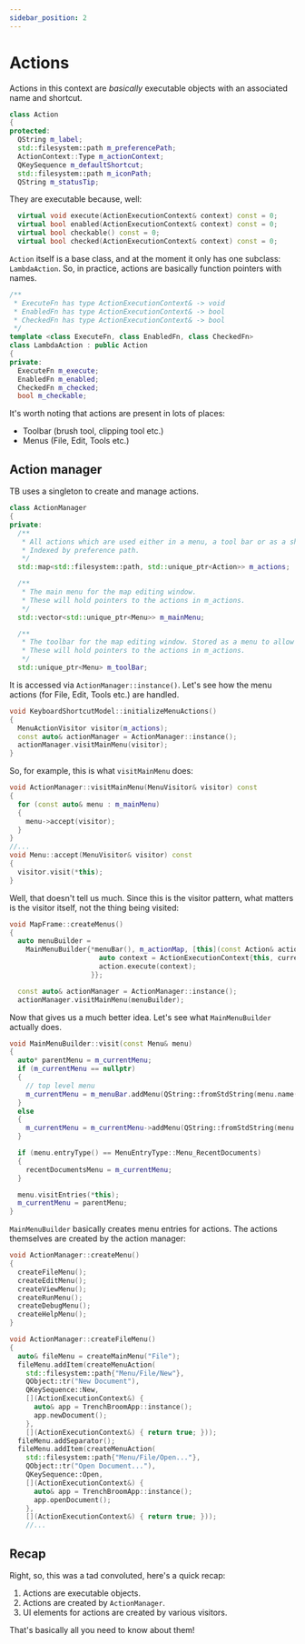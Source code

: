 ```yaml
---
sidebar_position: 2
---
```


# Actions

Actions in this context are *basically* executable objects with an associated name and shortcut.

```cpp title="Actions.h"
class Action
{
protected:
  QString m_label;
  std::filesystem::path m_preferencePath;
  ActionContext::Type m_actionContext;
  QKeySequence m_defaultShortcut;
  std::filesystem::path m_iconPath;
  QString m_statusTip;
```

They are executable because, well:
```cpp
  virtual void execute(ActionExecutionContext& context) const = 0;
  virtual bool enabled(ActionExecutionContext& context) const = 0;
  virtual bool checkable() const = 0;
  virtual bool checked(ActionExecutionContext& context) const = 0;
```

`Action` itself is a base class, and at the moment it only has one subclass: `LambdaAction`. So, in practice, actions are basically function pointers with names.

```cpp title="Actions.h"
/**
 * ExecuteFn has type ActionExecutionContext& -> void
 * EnabledFn has type ActionExecutionContext& -> bool
 * CheckedFn has type ActionExecutionContext& -> bool
 */
template <class ExecuteFn, class EnabledFn, class CheckedFn>
class LambdaAction : public Action
{
private:
  ExecuteFn m_execute;
  EnabledFn m_enabled;
  CheckedFn m_checked;
  bool m_checkable;
```

It's worth noting that actions are present in lots of places:
* Toolbar (brush tool, clipping tool etc.)
* Menus (File, Edit, Tools etc.)

## Action manager

TB uses a singleton to create and manage actions.

```cpp title="Actions.h"
class ActionManager
{
private:
  /**
   * All actions which are used either in a menu, a tool bar or as a shortcut.
   * Indexed by preference path.
   */
  std::map<std::filesystem::path, std::unique_ptr<Action>> m_actions;

  /**
   * The main menu for the map editing window.
   * These will hold pointers to the actions in m_actions.
   */
  std::vector<std::unique_ptr<Menu>> m_mainMenu;

  /**
   * The toolbar for the map editing window. Stored as a menu to allow for separators.
   * These will hold pointers to the actions in m_actions.
   */
  std::unique_ptr<Menu> m_toolBar;

```

It is accessed via `ActionManager::instance()`. Let's see how the menu actions (for File, Edit, Tools etc.) are handled.

```cpp title="KeyboardShortcutModel.cpp"
void KeyboardShortcutModel::initializeMenuActions()
{
  MenuActionVisitor visitor(m_actions);
  const auto& actionManager = ActionManager::instance();
  actionManager.visitMainMenu(visitor);
}
```

So, for example, this is what `visitMainMenu` does:

```cpp title="Actions.cpp"
void ActionManager::visitMainMenu(MenuVisitor& visitor) const
{
  for (const auto& menu : m_mainMenu)
  {
    menu->accept(visitor);
  }
}
//...
void Menu::accept(MenuVisitor& visitor) const
{
  visitor.visit(*this);
}
```

Well, that doesn't tell us much. Since this is the visitor pattern, what matters is the visitor itself, not the thing being visited:

```cpp title="MapFrame.cpp"
void MapFrame::createMenus()
{
  auto menuBuilder =
    MainMenuBuilder{*menuBar(), m_actionMap, [this](const Action& action) {
                      auto context = ActionExecutionContext{this, currentMapViewBase()};
                      action.execute(context);
                    }};

  const auto& actionManager = ActionManager::instance();
  actionManager.visitMainMenu(menuBuilder);
```

Now that gives us a much better idea. Let's see what `MainMenuBuilder` actually does.

```cpp
void MainMenuBuilder::visit(const Menu& menu)
{
  auto* parentMenu = m_currentMenu;
  if (m_currentMenu == nullptr)
  {
    // top level menu
    m_currentMenu = m_menuBar.addMenu(QString::fromStdString(menu.name()));
  }
  else
  {
    m_currentMenu = m_currentMenu->addMenu(QString::fromStdString(menu.name()));
  }

  if (menu.entryType() == MenuEntryType::Menu_RecentDocuments)
  {
    recentDocumentsMenu = m_currentMenu;
  }

  menu.visitEntries(*this);
  m_currentMenu = parentMenu;
}
```

`MainMenuBuilder` basically creates menu entries for actions. The actions themselves are created by the action manager:
```cpp title="Actions.cpp"
void ActionManager::createMenu()
{
  createFileMenu();
  createEditMenu();
  createViewMenu();
  createRunMenu();
  createDebugMenu();
  createHelpMenu();
}

void ActionManager::createFileMenu()
{
  auto& fileMenu = createMainMenu("File");
  fileMenu.addItem(createMenuAction(
    std::filesystem::path{"Menu/File/New"},
    QObject::tr("New Document"),
    QKeySequence::New,
    [](ActionExecutionContext&) {
      auto& app = TrenchBroomApp::instance();
      app.newDocument();
    },
    [](ActionExecutionContext&) { return true; }));
  fileMenu.addSeparator();
  fileMenu.addItem(createMenuAction(
    std::filesystem::path{"Menu/File/Open..."},
    QObject::tr("Open Document..."),
    QKeySequence::Open,
    [](ActionExecutionContext&) {
      auto& app = TrenchBroomApp::instance();
      app.openDocument();
    },
    [](ActionExecutionContext&) { return true; }));
    //...
```

## Recap

Right, so, this was a tad convoluted, here's a quick recap:

1. Actions are executable objects.
2. Actions are created by `ActionManager`.
3. UI elements for actions are created by various visitors.

That's basically all you need to know about them!
